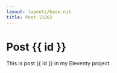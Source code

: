 ```yaml
---
layout: layouts/base.njk
title: Post 13262
---
```


# Post {{ id }}

This is post {{ id }} in my Eleventy project.
